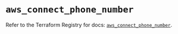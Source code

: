# `aws_connect_phone_number`

Refer to the Terraform Registry for docs: [`aws_connect_phone_number`](https://registry.terraform.io/providers/hashicorp/aws/5.73.0/docs/resources/connect_phone_number).
